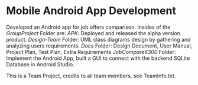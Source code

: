 # Mobile Android App Development

Developed an Android app for job offers comparison. Insides of the *GroupProject* Folder are:
*APK*: Deployed and released the alpha version product.
*Design-Team* Folder: UML class diagrams design by gathering and analyzing users requirements.
*Docs* Folder: Design Document, User Manual, Project Plan, Test Plan, Extra Requirements 
*JobCompare6300* Folder: Implement the Android App, built a GUI to connect with the backend SQLite Database in Android Studio.

This is a Team Project, credits to all team members, see TeamInfo.txt.
